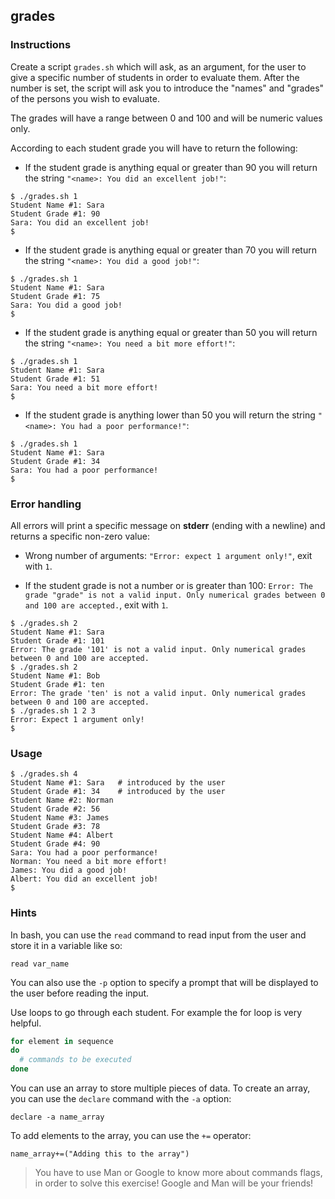 ## grades

### Instructions

Create a script `grades.sh` which will ask, as an argument, for the user to give a specific number of students in order to evaluate them. After the number is set, the script will ask you to introduce the "names" and "grades" of the persons you wish to evaluate.

The grades will have a range between 0 and 100 and will be numeric values only.

According to each student grade you will have to return the following:

- If the student grade is anything equal or greater than 90 you will return the string `"<name>: You did an excellent job!"`:

```console
$ ./grades.sh 1
Student Name #1: Sara
Student Grade #1: 90
Sara: You did an excellent job!
$
```

- If the student grade is anything equal or greater than 70 you will return the string `"<name>: You did a good job!"`:

```console
$ ./grades.sh 1
Student Name #1: Sara
Student Grade #1: 75
Sara: You did a good job!
$
```

- If the student grade is anything equal or greater than 50 you will return the string `"<name>: You need a bit more effort!"`:

```console
$ ./grades.sh 1
Student Name #1: Sara
Student Grade #1: 51
Sara: You need a bit more effort!
$
```

- If the student grade is anything lower than 50 you will return the string `"<name>: You had a poor performance!"`:

```console
$ ./grades.sh 1
Student Name #1: Sara
Student Grade #1: 34
Sara: You had a poor performance!
$
```

### Error handling

All errors will print a specific message on **stderr** (ending with a newline) and returns a specific non-zero value:

- Wrong number of arguments: `"Error: expect 1 argument only!"`, exit with `1`.

- If the student grade is not a number or is greater than 100: `Error: The grade "grade" is not a valid input. Only numerical grades between 0 and 100 are accepted.`, exit with `1`.

```console
$ ./grades.sh 2
Student Name #1: Sara
Student Grade #1: 101
Error: The grade '101' is not a valid input. Only numerical grades between 0 and 100 are accepted.
$ ./grades.sh 2
Student Name #1: Bob
Student Grade #1: ten
Error: The grade 'ten' is not a valid input. Only numerical grades between 0 and 100 are accepted.
$ ./grades.sh 1 2 3
Error: Expect 1 argument only!
$
```

### Usage

```console
$ ./grades.sh 4
Student Name #1: Sara   # introduced by the user
Student Grade #1: 34    # introduced by the user
Student Name #2: Norman
Student Grade #2: 56
Student Name #3: James
Student Grade #3: 78
Student Name #4: Albert
Student Grade #4: 90
Sara: You had a poor performance!
Norman: You need a bit more effort!
James: You did a good job!
Albert: You did an excellent job!
$
```

### Hints

In bash, you can use the `read` command to read input from the user and store it in a variable like so:

`read var_name`

You can also use the `-p` option to specify a prompt that will be displayed to the user before reading the input.

Use loops to go through each student. For example the for loop is very helpful.

```bash
for element in sequence
do
  # commands to be executed
done
```

You can use an array to store multiple pieces of data. To create an array, you can use the `declare` command with the `-a` option:

`declare -a name_array`

To add elements to the array, you can use the `+=` operator:

`name_array+=("Adding this to the array")`

> You have to use Man or Google to know more about commands flags, in order to solve this exercise!
> Google and Man will be your friends!
